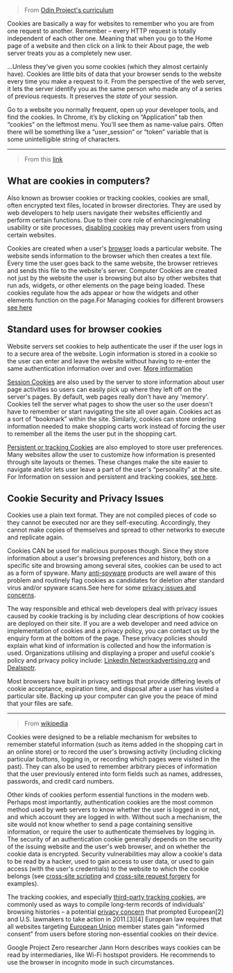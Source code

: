 > From [Odin Project's curriculum](https://www.theodinproject.com/courses/ruby-on-rails/lessons/a-railsy-web-refresher)

Cookies are basically a way for websites to remember who you are from one request to another. Remember – every HTTP request is totally independent of each other one. Meaning that when you go to the Home page of a website and then click on a link to their About page, the web server treats you as a completely new user.

…Unless they’ve given you some cookies (which they almost certainly have). Cookies are little bits of data that your browser sends to the website every time you make a request to it. From the perspective of the web server, it lets the server identify you as the same person who made any of a series of previous requests. It preserves the *state* of your session.

Go to a website you normally frequent, open up your developer tools, and find the cookies. In Chrome, it’s by clicking on “Application” tab then “cookies” on the leftmost menu. You’ll see them as name-value pairs. Often there will be something like a “user_session” or “token” variable that is some unintelligible string of characters.

-----------

> From this [link](http://www.allaboutcookies.org/)

## What are cookies in computers?

Also known as browser cookies or tracking cookies, cookies are small, often encrypted text files, located in browser directories. They are used by web developers to help users navigate their websites efficiently and perform certain functions. Due to their core role of enhancing/enabling usability or site processes, [disabling cookies](http://www.allaboutcookies.org/manage-cookies/) may prevent users from using certain websites.

Cookies are created when a user's [browser](http://www.allaboutcookies.org/faqs/browser.html) loads a particular website. The website sends information to the browser which then creates a text file. Every time the user goes back to the same website, the browser retrieves and sends this file to the website's server. Computer Cookies are created not just by the website the user is browsing but also by other websites that run ads, widgets, or other elements on the page being loaded. These cookies regulate how the ads appear or how the widgets and other elements function on the page.For Managing cookies for different browsers [see here](http://www.allaboutcookies.org/manage-cookies/)

## Standard uses for browser cookies

Website servers set cookies to help authenticate the user if the user logs in to a secure area of the website. Login information is stored in a cookie so the user can enter and leave the website without having to re-enter the same authentication information over and over. [More information](http://www.allaboutcookies.org/cookies/cookies-the-same.html)

[Session Cookies](http://www.allaboutcookies.org/cookies/session-cookies-used-for.html) are also used by the server to store information about user page activities so users can easily pick up where they left off on the server's pages. By default, web pages really don't have any 'memory'. Cookies tell the server what pages to show the user so the user doesn't have to remember or start navigating the site all over again. Cookies act as a sort of “bookmark” within the site. Similarly, cookies can store ordering information needed to make shopping carts work instead of forcing the user to remember all the items the user put in the shopping cart.

[Persistent or tracking Cookies](http://www.allaboutcookies.org/cookies/persistent-cookies-used-for.html) are also employed to store user preferences. Many websites allow the user to customize how information is presented through site layouts or themes. These changes make the site easier to navigate and/or lets user leave a part of the user's “personality” at the site. For Information on session and persistent and tracking cookies, [see here](http://www.allaboutcookies.org/cookies/persistent-cookies-used-for.html).

## Cookie Security and Privacy Issues

Cookies use a plain text format. They are not compiled pieces of code so they cannot be executed nor are they self-executing. Accordingly, they cannot make copies of themselves and spread to other networks to execute and replicate again.

Cookies CAN be used for malicious purposes though. Since they store information about a user's browsing preferences and history, both on a specific site and browsing among several sites, cookies can be used to act as a form of spyware. Many [anti-spyware](http://www.allaboutcookies.org/security/index.html) products are well aware of this problem and routinely flag cookies as candidates for deletion after standard virus and/or spyware scans.See here for some [privacy issues and concerns](http://www.allaboutcookies.org/privacy-concerns/index.html).

The way responsible and ethical web developers deal with privacy issues caused by cookie tracking is by including clear descriptions of how cookies are deployed on their site. If you are a web developer and need advice on implementation of cookies and a privacy policy, you can contact us by the enquiry form at the bottom of the page. These privacy policies should explain what kind of information is collected and how the information is used. Organizations utilising and displaying a proper and useful cookie's policy and privacy policy include: [LinkedIn Networkadvertising.org](https://www.linkedin.com/) and [Dealspotr](https://dealspotr.com/).

Most browsers have built in privacy settings that provide differing levels of cookie acceptance, expiration time, and disposal after a user has visited a particular site. Backing up your computer can give you the peace of mind that your files are safe.

--------

> From [wikipedia](https://en.wikipedia.org/wiki/HTTP_cookie)

Cookies were designed to be a reliable mechanism for websites to remember stateful information (such as items added in the shopping cart in an online store) or to record the user's browsing activity (including clicking particular buttons, logging in, or recording which pages were visited in the past). They can also be used to remember arbitrary pieces of information that the user previously entered into form fields such as names, addresses, passwords, and credit card numbers.

Other kinds of cookies perform essential functions in the modern web. Perhaps most importantly, authentication cookies are the most common method used by web servers to know whether the user is logged in or not, and which account they are logged in with. Without such a mechanism, the site would not know whether to send a page containing sensitive information, or require the user to authenticate themselves by logging in. The security of an authentication cookie generally depends on the security of the issuing website and the user's web browser, and on whether the cookie data is encrypted. Security vulnerabilities may allow a cookie's data to be read by a hacker, used to gain access to user data, or used to gain access (with the user's credentials) to the website to which the cookie belongs (see [cross-site scripting](https://en.wikipedia.org/wiki/Cross-site_scripting) and [cross-site request forgery](https://en.wikipedia.org/wiki/Cross-site_request_forgery) for examples).

The tracking cookies, and especially [third-party tracking cookies](https://en.wikipedia.org/wiki/HTTP_cookie#Third-party_cookie), are commonly used as ways to compile long-term records of individuals' browsing histories – a potential [privacy concern](https://en.wikipedia.org/wiki/Internet_privacy#HTTP_cookies) that prompted European[2] and U.S. lawmakers to take action in 2011.[3][4] European law requires that all websites targeting [European Union](https://en.wikipedia.org/wiki/European_Union) member states gain "informed consent" from users before storing non-essential cookies on their device.

Google Project Zero researcher Jann Horn describes ways cookies can be read by intermediaries, like Wi-Fi hostspot providers. He recommends to use the browser in incognito mode in such circumstances.
